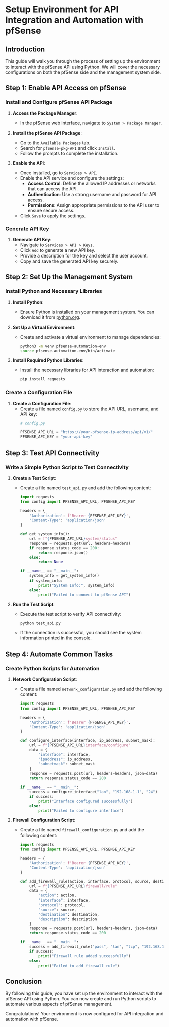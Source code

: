 # Setup Environment for API Integration and Automation with pfSense

## Introduction
This guide will walk you through the process of setting up the environment to interact with the pfSense API using Python. We will cover the necessary configurations on both the pfSense side and the management system side.

## Step 1: Enable API Access on pfSense

### Install and Configure pfSense API Package
1. **Access the Package Manager**:
   - In the pfSense web interface, navigate to `System > Package Manager`.

2. **Install the pfSense API Package**:
   - Go to the `Available Packages` tab.
   - Search for `pfSense-pkg-API` and click `Install`.
   - Follow the prompts to complete the installation.

3. **Enable the API**:
   - Once installed, go to `Services > API`.
   - Enable the API service and configure the settings:
     - **Access Control**: Define the allowed IP addresses or networks that can access the API.
     - **Authentication**: Use a strong username and password for API access.
     - **Permissions**: Assign appropriate permissions to the API user to ensure secure access.
   - Click `Save` to apply the settings.

### Generate API Key
1. **Generate API Key**:
   - Navigate to `Services > API > Keys`.
   - Click `Add` to generate a new API key.
   - Provide a description for the key and select the user account.
   - Copy and save the generated API key securely.

## Step 2: Set Up the Management System

### Install Python and Necessary Libraries
1. **Install Python**:
   - Ensure Python is installed on your management system. You can download it from [python.org](https://www.python.org/downloads/).

2. **Set Up a Virtual Environment**:
   - Create and activate a virtual environment to manage dependencies:
     ```bash
     python3 -m venv pfsense-automation-env
     source pfsense-automation-env/bin/activate
     ```

3. **Install Required Python Libraries**:
   - Install the necessary libraries for API interaction and automation:
     ```bash
     pip install requests
     ```

### Create a Configuration File
1. **Create a Configuration File**:
   - Create a file named `config.py` to store the API URL, username, and API key:
     ```python
     # config.py

     PFSENSE_API_URL = "https://your-pfsense-ip-address/api/v1/"
     PFSENSE_API_KEY = "your-api-key"
     ```

## Step 3: Test API Connectivity

### Write a Simple Python Script to Test Connectivity
1. **Create a Test Script**:
   - Create a file named `test_api.py` and add the following content:
     ```python
     import requests
     from config import PFSENSE_API_URL, PFSENSE_API_KEY

     headers = {
         'Authorization': f'Bearer {PFSENSE_API_KEY}',
         'Content-Type': 'application/json'
     }

     def get_system_info():
         url = f"{PFSENSE_API_URL}system/status"
         response = requests.get(url, headers=headers)
         if response.status_code == 200:
             return response.json()
         else:
             return None

     if __name__ == "__main__":
         system_info = get_system_info()
         if system_info:
             print("System Info:", system_info)
         else:
             print("Failed to connect to pfSense API")
     ```

2. **Run the Test Script**:
   - Execute the test script to verify API connectivity:
     ```bash
     python test_api.py
     ```
   - If the connection is successful, you should see the system information printed in the console.

## Step 4: Automate Common Tasks

### Create Python Scripts for Automation

1. **Network Configuration Script**:
   - Create a file named `network_configuration.py` and add the following content:
     ```python
     import requests
     from config import PFSENSE_API_URL, PFSENSE_API_KEY

     headers = {
         'Authorization': f'Bearer {PFSENSE_API_KEY}',
         'Content-Type': 'application/json'
     }

     def configure_interface(interface, ip_address, subnet_mask):
         url = f"{PFSENSE_API_URL}interface/configure"
         data = {
             "interface": interface,
             "ipaddress": ip_address,
             "subnetmask": subnet_mask
         }
         response = requests.post(url, headers=headers, json=data)
         return response.status_code == 200

     if __name__ == "__main__":
         success = configure_interface("lan", "192.168.1.1", "24")
         if success:
             print("Interface configured successfully")
         else:
             print("Failed to configure interface")
     ```

2. **Firewall Configuration Script**:
   - Create a file named `firewall_configuration.py` and add the following content:
     ```python
     import requests
     from config import PFSENSE_API_URL, PFSENSE_API_KEY

     headers = {
         'Authorization': f'Bearer {PFSENSE_API_KEY}',
         'Content-Type': 'application/json'
     }

     def add_firewall_rule(action, interface, protocol, source, destination, description):
         url = f"{PFSENSE_API_URL}firewall/rule"
         data = {
             "action": action,
             "interface": interface,
             "protocol": protocol,
             "source": source,
             "destination": destination,
             "description": description
         }
         response = requests.post(url, headers=headers, json=data)
         return response.status_code == 200

     if __name__ == "__main__":
         success = add_firewall_rule("pass", "lan", "tcp", "192.168.1.0/24", "any", "Allow LAN to Any")
         if success:
             print("Firewall rule added successfully")
         else:
             print("Failed to add firewall rule")
     ```

## Conclusion
By following this guide, you have set up the environment to interact with the pfSense API using Python. You can now create and run Python scripts to automate various aspects of pfSense management.

Congratulations! Your environment is now configured for API integration and automation with pfSense.
